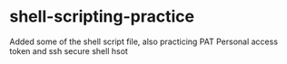 # shell-scripting-practice
Added some of the shell script file, also practicing PAT Personal access token and ssh secure shell hsot 
